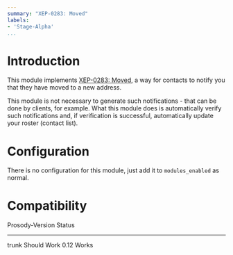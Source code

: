 ```yaml
---
summary: "XEP-0283: Moved"
labels:
- 'Stage-Alpha'
...
```


Introduction
============

This module implements [XEP-0283: Moved](http://xmpp.org/extensions/xep-0283.html),
a way for contacts to notify you that they have moved to a new address.

This module is not necessary to generate such notifications - that can be done
by clients, for example. What this module does is automatically verify such
notifications and, if verification is successful, automatically update your
roster (contact list).

Configuration
=============

There is no configuration for this module, just add it to `modules_enabled` as normal.

Compatibility
=============

  Prosody-Version Status
  --------------- -----------
  trunk           Should Work
  0.12            Works

